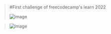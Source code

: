 >#First challenge of freecodecamp's learn 2022
>
>![image](https://github.com/user-attachments/assets/c804ce80-c4c6-4a52-be9c-7a47a8f6e7cc)

>![image](https://github.com/user-attachments/assets/a6d8256c-7576-4f66-9487-a0f85e571e0e)
